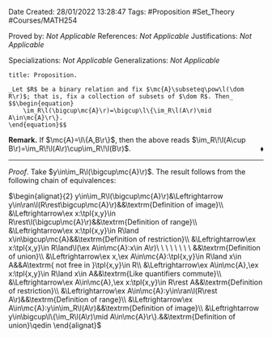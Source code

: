 <div class="topSpace"></div>

Date Created: 28/01/2022 13:28:47
Tags: #Proposition #Set_Theory #Courses/MATH254

Proved by: _Not Applicable_
References: _Not Applicable_
Justifications: _Not Applicable_

Specializations: _Not Applicable_
Generalizations: _Not Applicable_

``` ad-Proposition
title: Proposition.

_Let $R$ be a binary relation and fix $\mc{A}\subseteq\pow\l(\dom R\r)$; that is, fix a collection of subsets of $\dom R$. Then_
$$\begin{equation}
    \im_R\l(\bigcup\mc{A}\r)=\bigcup\l\{\im_R\l(A\r)\mid A\in\mc{A}\r\}.
\end{equation}$$

```

**Remark.** If $\mc{A}=\l\{A,B\r\}$, then the above reads $\im_R\!\l(A\cup B\r)=\im_R\!\l(A\r)\cup\im_R\!\l(B\r)$.<span style="float:right;">$\blacklozenge$</span>

---

_Proof_. Take $y\in\im_R\l(\bigcup\mc{A}\r)$. The result follows from the following chain of equivalences:

$\begin{alignat}{2}
    y\in\im_R\l(\bigcup\mc{A}\r)&\Leftrightarrow y\in\ran\l(R\rest\bigcup\mc{A}\r)&&\textrm{Definition of image}\\
    &\Leftrightarrow\ex x:\tpl{x,y}\in R\rest\l(\bigcup\mc{A}\r)&&\textrm{Definition of range}\\
    &\Leftrightarrow\ex x:\tpl{x,y}\in R\land x\in\bigcup\mc{A}&&\textrm{Definition of restriction}\\
    &\Leftrightarrow\ex x:\tpl{x,y}\in R\land\l(\ex A\in\mc{A}:x\in A\r)\ \ \ \ \ \ \ \ &&\textrm{Definition of union}\\
    &\Leftrightarrow\ex x,\ex A\in\mc{A}:\tpl{x,y}\in R\land x\in A&&A\textrm{ not free in }\tpl{x,y}\in R\\
    &\Leftrightarrow\ex A\in\mc{A},\ex x:\tpl{x,y}\in R\land x\in A&&\textrm{Like quantifiers commute}\\
    &\Leftrightarrow\ex A\in\mc{A},\ex x:\tpl{x,y}\in R\rest A&&\textrm{Definition of restriction}\\
    &\Leftrightarrow\ex A\in\mc{A}:y\in\ran\l(R\rest A\r)&&\textrm{Definition of range}\\
    &\Leftrightarrow\ex A\in\mc{A}:y\in\im_R\l(A\r)&&\textrm{Definition of image}\\
    &\Leftrightarrow y\in\bigcup\l\{\im_R\l(A\r)\mid A\in\mc{A}\r\}.&&\textrm{Definition of union}\qedin
\end{alignat}$
